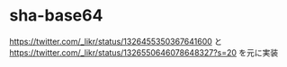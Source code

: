 # sha-base64

https://twitter.com/_likr/status/1326455350367641600 と https://twitter.com/_likr/status/1326550646078648327?s=20 を元に実装
